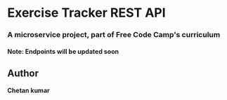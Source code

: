 # Exercise Tracker REST API

### A microservice project, part of Free Code Camp's curriculum

#### Note: Endpoints will be updated soon

## Author
**Chetan kumar**
